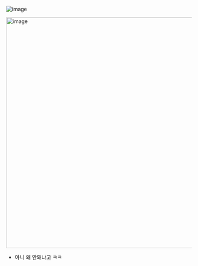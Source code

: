 ![image](https://user-images.githubusercontent.com/70207093/176095776-de8ed5f5-c229-46b6-ba5c-759e820e3405.png)

<img width="626" alt="image" src="https://user-images.githubusercontent.com/70207093/176102951-b9b3c476-db0f-4e39-a965-84865e032939.png">

* 아니 왜 안돼냐고 ㅋㅋ
